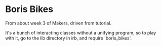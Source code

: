 Boris Bikes
======

From about week 3 of Makers, driven from tutorial. 

It's a bunch of interacting classes without a unifying program, so to play with it, go to the lib directory in irb, and require 'boris_bikes'.
